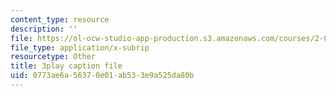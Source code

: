 ```yaml
---
content_type: resource
description: ''
file: https://ol-ocw-studio-app-production.s3.amazonaws.com/courses/2-003sc-engineering-dynamics-fall-2011/0773ae6a56370e01ab533e9a525da80b_tm51lwadMOc.srt
file_type: application/x-subrip
resourcetype: Other
title: 3play caption file
uid: 0773ae6a-5637-0e01-ab53-3e9a525da80b
---
```

